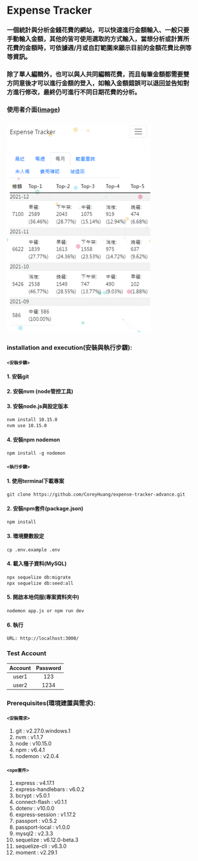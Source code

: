 # Expense Tracker
### 一個統計與分析金錢花費的網站，可以快速進行金額輸入、一般只要手動輸入金額，其他的皆可使用選取的方式輸入，當想分析或計算所花費的金額時，可依據週/月或自訂範圍來顯示目前的金額花費比例等等資訊。
### 除了單人編輯外，也可以與人共同編輯花費，而且每筆金額都需要雙方同意後才可以進行金額的登入，如輸入金額錯誤可以退回並告知對方進行修改，最終仍可進行不同日期花費的分析。

### 使用者介面([image](https://raw.githubusercontent.com/CoreyHuang/expense-tracker-advance/d27357afd2b463f438562e1fe4915f26508bcde7/expense-tracker.png))
![image](https://raw.githubusercontent.com/CoreyHuang/expense-tracker-advance/d27357afd2b463f438562e1fe4915f26508bcde7/expense-tracker.png)
---

### installation and execution(安裝與執行步驟):
#### `<安裝步驟>`
#### 1. 安裝git
#### 2. 安裝nvm (node管控工具)
#### 3. 安裝node.js與設定版本
```
nvm install 10.15.0
nvm use 10.15.0
```
#### 4. 安裝npm nodemon
```
npm install -g nodemon
```

#### `<執行步驟>`
#### 1. 使用terminal下載專案
```
git clone https://github.com/CoreyHuang/expense-tracker-advance.git
```
#### 2. 安裝npm套件(package.json)
```
npm install
```
#### 3. 環境變數設定
```
cp .env.example .env
```
#### 4. 載入種子資料(MySQL)
```
npx sequelize db:migrate
npx sequelize db:seed:all
```
#### 5. 開啟本地伺服(專案資料夾中)
```
nodemon app.js or npm run dev
```
#### 6. 執行
```
URL: http://localhost:3000/
```

### Test Account
|Account|Password|
|:-----:|:------:|
|user1|123|
|user2|1234|


### Prerequisites(環境建置與需求):
#### `<安裝需求>`
 1. git : v2.27.0.windows.1
 2. nvm : v1.1.7
 3. node : v10.15.0
 4. npm : v6.4.1
 5. nodemon : v2.0.4
#### `<npm套件>`
 1. express : v4.17.1
 2. express-handlebars : v6.0.2
 3. bcrypt : v5.0.1
 4. connect-flash : v0.1.1
 5. dotenv : v10.0.0
 6. express-session : v1.17.2
 7. passport : v0.5.2
 8. passport-local : v1.0.0
 9. mysql2 : v2.3.3
 10. sequelize : v6.12.0-beta.3
 11. sequelize-cli : v6.3.0
 12. moment : v2.29.1


